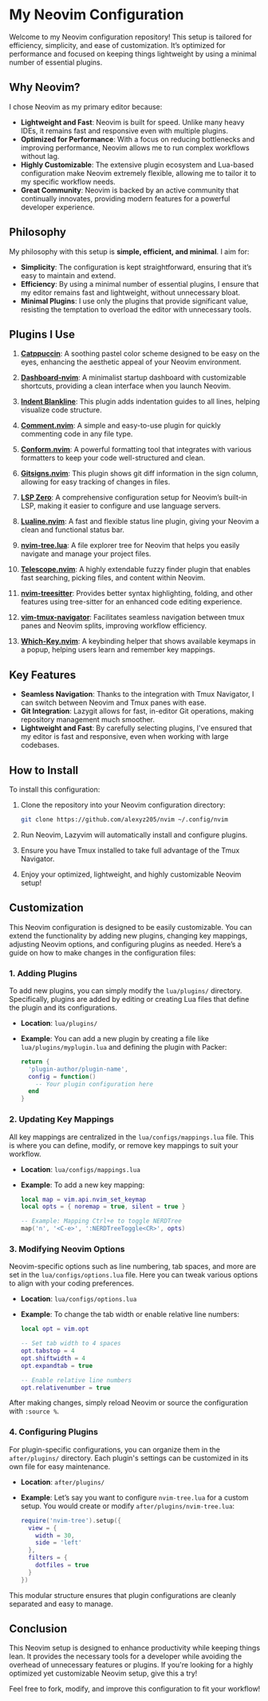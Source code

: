 # My Neovim Configuration

Welcome to my Neovim configuration repository! This setup is tailored for efficiency, simplicity, and ease of customization. It’s optimized for performance and focused on keeping things lightweight by using a minimal number of essential plugins.

## Why Neovim?

I chose Neovim as my primary editor because:

- **Lightweight and Fast**: Neovim is built for speed. Unlike many heavy IDEs, it remains fast and responsive even with multiple plugins.
- **Optimized for Performance**: With a focus on reducing bottlenecks and improving performance, Neovim allows me to run complex workflows without lag.
- **Highly Customizable**: The extensive plugin ecosystem and Lua-based configuration make Neovim extremely flexible, allowing me to tailor it to my specific workflow needs.
- **Great Community**: Neovim is backed by an active community that continually innovates, providing modern features for a powerful developer experience.

## Philosophy

My philosophy with this setup is **simple, efficient, and minimal**. I aim for:

- **Simplicity**: The configuration is kept straightforward, ensuring that it’s easy to maintain and extend.
- **Efficiency**: By using a minimal number of essential plugins, I ensure that my editor remains fast and lightweight, without unnecessary bloat.
- **Minimal Plugins**: I use only the plugins that provide significant value, resisting the temptation to overload the editor with unnecessary tools.

## Plugins I Use

1. **[Catppuccin](https://github.com/catppuccin/nvim)**: A soothing pastel color scheme designed to be easy on the eyes, enhancing the aesthetic appeal of your Neovim environment.

2. **[Dashboard-nvim](https://github.com/glepnir/dashboard-nvim)**: A minimalist startup dashboard with customizable shortcuts, providing a clean interface when you launch Neovim.

3. **[Indent Blankline](https://github.com/lukas-reineke/indent-blankline.nvim)**: This plugin adds indentation guides to all lines, helping visualize code structure.
   
4. **[Comment.nvim](https://github.com/numToStr/Comment.nvim)**: A simple and easy-to-use plugin for quickly commenting code in any file type.
   
5. **[Conform.nvim](https://github.com/stevearc/conform.nvim)**: A powerful formatting tool that integrates with various formatters to keep your code well-structured and clean.
   
6. **[Gitsigns.nvim](https://github.com/lewis6991/gitsigns.nvim)**: This plugin shows git diff information in the sign column, allowing for easy tracking of changes in files.
   
7. **[LSP Zero](https://github.com/VonHeikemen/lsp-zero.nvim)**: A comprehensive configuration setup for Neovim’s built-in LSP, making it easier to configure and use language servers.
   
8. **[Lualine.nvim](https://github.com/nvim-lualine/lualine.nvim)**: A fast and flexible status line plugin, giving your Neovim a clean and functional status bar.
   
9. **[nvim-tree.lua](https://github.com/nvim-tree/nvim-tree.lua)**: A file explorer tree for Neovim that helps you easily navigate and manage your project files.
   
10. **[Telescope.nvim](https://github.com/nvim-telescope/telescope.nvim)**: A highly extendable fuzzy finder plugin that enables fast searching, picking files, and content within Neovim.
   
11. **[nvim-treesitter](https://github.com/nvim-treesitter/nvim-treesitter)**: Provides better syntax highlighting, folding, and other features using tree-sitter for an enhanced code editing experience.
   
12. **[vim-tmux-navigator](https://github.com/christoomey/vim-tmux-navigator)**: Facilitates seamless navigation between tmux panes and Neovim splits, improving workflow efficiency.
   
13. **[Which-Key.nvim](https://github.com/folke/which-key.nvim)**: A keybinding helper that shows available keymaps in a popup, helping users learn and remember key mappings.

## Key Features

- **Seamless Navigation**: Thanks to the integration with Tmux Navigator, I can switch between Neovim and Tmux panes with ease.
- **Git Integration**: Lazygit allows for fast, in-editor Git operations, making repository management much smoother.
- **Lightweight and Fast**: By carefully selecting plugins, I've ensured that my editor is fast and responsive, even when working with large codebases.

## How to Install

To install this configuration:

1. Clone the repository into your Neovim configuration directory:
   ```bash
   git clone https://github.com/alexyz205/nvim ~/.config/nvim
   ```

2. Run Neovim, Lazyvim will automatically install and configure plugins.

3. Ensure you have Tmux installed to take full advantage of the Tmux Navigator.

4. Enjoy your optimized, lightweight, and highly customizable Neovim setup!

## Customization

This Neovim configuration is designed to be easily customizable. You can extend the functionality by adding new plugins, changing key mappings, adjusting Neovim options, and configuring plugins as needed. Here’s a guide on how to make changes in the configuration files:

### 1. Adding Plugins

To add new plugins, you can simply modify the `lua/plugins/` directory. Specifically, plugins are added by editing or creating Lua files that define the plugin and its configurations.

- **Location**: `lua/plugins/`
- **Example**: You can add a new plugin by creating a file like `lua/plugins/myplugin.lua` and defining the plugin with Packer:
  
  ```lua
  return {
    'plugin-author/plugin-name',
    config = function()
      -- Your plugin configuration here
    end
  }
  ```

### 2. Updating Key Mappings

All key mappings are centralized in the `lua/configs/mappings.lua` file. This is where you can define, modify, or remove key mappings to suit your workflow.

- **Location**: `lua/configs/mappings.lua`
- **Example**: To add a new key mapping:
  
  ```lua
  local map = vim.api.nvim_set_keymap
  local opts = { noremap = true, silent = true }

  -- Example: Mapping Ctrl+e to toggle NERDTree
  map('n', '<C-e>', ':NERDTreeToggle<CR>', opts)
  ```

### 3. Modifying Neovim Options

Neovim-specific options such as line numbering, tab spaces, and more are set in the `lua/configs/options.lua` file. Here you can tweak various options to align with your coding preferences.

- **Location**: `lua/configs/options.lua`
- **Example**: To change the tab width or enable relative line numbers:
  
  ```lua
  local opt = vim.opt

  -- Set tab width to 4 spaces
  opt.tabstop = 4
  opt.shiftwidth = 4
  opt.expandtab = true

  -- Enable relative line numbers
  opt.relativenumber = true
  ```

After making changes, simply reload Neovim or source the configuration with `:source %`.

### 4. Configuring Plugins

For plugin-specific configurations, you can organize them in the `after/plugins/` directory. Each plugin's settings can be customized in its own file for easy maintenance.

- **Location**: `after/plugins/`
- **Example**: Let’s say you want to configure `nvim-tree.lua` for a custom setup. You would create or modify `after/plugins/nvim-tree.lua`:

  ```lua
  require('nvim-tree').setup({
    view = {
      width = 30,
      side = 'left'
    },
    filters = {
      dotfiles = true
    }
  })
  ```

This modular structure ensures that plugin configurations are cleanly separated and easy to manage.

## Conclusion

This Neovim setup is designed to enhance productivity while keeping things lean. It provides the necessary tools for a developer while avoiding the overhead of unnecessary features or plugins. If you're looking for a highly optimized yet customizable Neovim setup, give this a try!

Feel free to fork, modify, and improve this configuration to fit your workflow!
